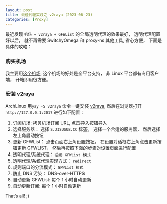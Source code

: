 ```yaml
---
layout: post
title: 最佳代理实践之 v2raya (2023-06-23)
categories: [Proxy]
---
```


最近发现 `机场 + v2raya + GFWList` 的全局透明代理的效果最好， 透明代理配置好以后， 就不再需要 SwitchyOmega 和 proxy-ns 其他工具, 省心方便， 下面是具体的攻略：

### 购买机场
我主要用[这个机场](https://jisumax.net/#/register?code=wTBydrvg), 这个机场的好处是全平台支持， 非 Linux 平台都有专用客户端， 开箱即用很方便。

### 安装 v2raya
ArchLinux 用```yay -S v2raya``` 命令一键安装 [v2raya](https://v2raya.org/docs/prologue/installation/archlinux/), 然后在浏览器打开 `http://127.0.0.1:2017` 进行如下配置：

1. 订阅机场: 拷贝机场订阅 URL, 点击导入按钮导入
2. 选择服务器： 选择 `S.JISUSUB.CC` 标签， 选择一个合适的服务器， 然后选择左上角启动按钮
3. 更新 GFWList： 点击页面右上角设置按钮， 在设置对话框右上角点击更新按钮更新 GFWLIST， 然后再按照下面的步骤对设置页面进行配置
4. 透明代理/系统代理： `启用 GFWList 模式`
5. 透明代理/系统代理实现方式： `redirect`
6. 规则端口的分流模式： `GFWList 模式`
7. 防止 DNS 污染： DNS-over-HTTPS
8. 自动更新 GFWList: 每个 1 小时自动更新
9. 自动更新订阅: 每个 1 小时自动更新

That‘s all! ;)
